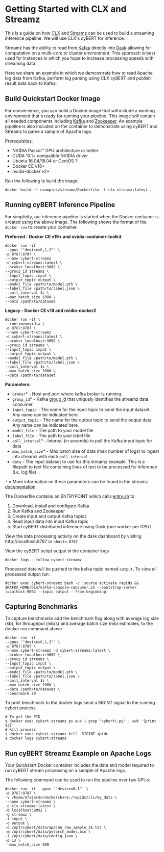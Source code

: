 # Getting Started with CLX and Streamz

This is a guide on how [CLX](https://github.com/rapidsai/clx) and [Streamz](https://streamz.readthedocs.io/en/latest/) can be used to build a streaming inference pipeline. We will use CLX's cyBERT for inference.

Streamz has the ability to read from [Kafka](https://kafka.apache.org/) directly into [Dask](https://dask.org/) allowing for computation on a multi-core or cluster environment. This approach is best used for instances in which you hope to increase processing speeds with streaming data.

Here we share an example in which we demonstrate how to read Apache log data from Kafka, perform log parsing using CLX cyBERT and publish result data back to Kafka.

## Build Quickstart Docker Image
For convenience, you can build a Docker image that will include a working environment that's ready for running your pipeline. This image will contain all needed components including [Kafka](https://kafka.apache.org/) and [Zookeeper](https://zookeeper.apache.org/). An example pipeline is also included on the container to demonstrate using cyBERT and Streamz to parse a sample of Apache logs.

Prerequisites:
* NVIDIA Pascal™ GPU architecture or better
* CUDA 10.1+ compatible NVIDIA driver
* Ubuntu 16.04/18.04 or CentOS 7
* Docker CE v18+
* nvidia-docker v2+

Run the following to build the image:

`
docker build -f examples/streamz/Dockerfile -t clx-streamz:latest .
`

## Running cyBERT Inference Pipeline

For simplicity, our inference pipeline is started when the Docker container is created using the above image. The following shows the format of the `docker run` to create your container.

**Preferred - Docker CE v19+ and nvidia-container-toolkit**
```
docker run -it
--gpus '"device=0,1,2"' \
-p 8787:8787 \
--name cybert-streamz
-d cybert-streamz:latest \
--broker localhost:9092 \
--group_id streamz \
--input_topic input \
--output_topic output \
--model_file /path/to/model.pth \
--label_file /path/to/label.json \
--poll_interval 1s \
--max_batch_size 1000 \
--data /path/to/dataset
```

**Legacy - Docker CE v18 and nvidia-docker2**
```
docker run -it \
--runtime=nvidia \
-p 8787:8787 \
--name cybert-streamz
-d cybert-streamz:latest \
--broker localhost:9092 \
--group_id streamz \
--input_topic input \
--output_topic output \
--model_file /path/to/model.pth \
--label_file /path/to/label.json \
--poll_interval 1s \
--max_batch_size 1000 \
--data /path/to/dataset
```

**Parameters:**
- `broker`* - Host and port where kafka broker is running
- `group_id`* - Kafka [group id](https://docs.confluent.io/current/installation/configuration/consumer-configs.html#group.id) that uniquely identifies the streamz data consumer.
- `input_topic` - The name for the input topic to send the input dataset. Any name can be indicated here.
- `output_topic` - The name for the output topic to send the output data. Any name can be indicated here.
- `model_file` - The path to your model file
- `label_file` - The path to your label file
- `poll_interval`* - Interval (in seconds) to poll the Kafka input topic for data
- `max_batch_size`* - Max batch size of data (max number of logs) to ingest into streamz with each `poll_interval`
- `data` - The input dataset to use for this streamz example. This is a filepath to text file containing lines of text to be processed for inference (i.e. log file)

``*`` = More information on these parameters can be found in the streamz [documentation](https://streamz.readthedocs.io/en/latest/api.html#streamz.from_kafka_batched).


The Dockerfile contains an ENTRYPOINT which calls [entry.sh](https://github.com/rapidsai/clx/blob/branch-0.16/examples/streamz/scripts/entry.sh) to:
1. Download, install and configure Kafka
2. Run Kafka and Zookeeper
3. Create input and output Kafka topics
4. Read input data into input Kafka topic
5. Start cyBERT distributed inference using Dask (one worker per GPU)


View the data processing activity on the dask dashboard by visiting http://localhost:8787 or `<host>:8787`

View the cyBERT script output in the container logs

```
docker logs --follow cybert-streamz
```

Processed data will be pushed to the kafka topic named `output`. To view all processed output run:
```
docker exec cybert-streamz bash -c 'source activate rapids && $KAFKA_HOME/bin/kafka-console-consumer.sh --bootstrap-server localhost:9092 --topic output --from-beginning'
```

## Capturing Benchmarks

To capture benchmarks add the benchmark flag along with average log size (kb), for throughput (mb/s) and average batch size (mb) estimates, to the docker run command above
```
docker run -it 
--gpus '"device=0,1,2"' \
-p 8787:8787 \
--name cybert-streamz -d cybert-streamz:latest \
--broker localhost:9092 \
--group_id streamz \
--input_topic input \
--output_topic output \
--model_file /path/to/model.pth \
--label_file /path/to/label.json \
--poll_interval 1s \
--max_batch_size 1000 \
--data /path/to/dataset \
--benchmark 20
```

To print benchmark to the docker logs send a SIGINT signal to the running cybert process
```
# To get the PID
$ docker exec cybert-streamz ps aux | grep "cybert\.py" | awk '{print $2}'
# Kill process
$ docker exec cybert-streamz kill -SIGINT <pid>
$ docker logs cybert-streamz
```

## Run cyBERT Streamz Example on Apache Logs

Your Quickstart Docker container includes the data and model required to run cyBERT stream processing on a sample of Apache logs.

The following command can be used to run the pipeline over two GPUs:
```
docker run -it --gpus '"device=0,1"' \
-p 9787:8787 \
-v /home/efajardo/dockershare:/rapids/clx/my_data \
--name cybert-streamz \
-d clx-streamz:latest \
-b localhost:9092 \
-g streamz \
-i input \
-o output \
-d /opt/cybert/data/apache_raw_sample_1k.txt \
-m /opt/cybert/data/pytorch_model.bin \
-l /opt/cybert/data/config.json \
-p 1s \
--max_batch_size 500
```